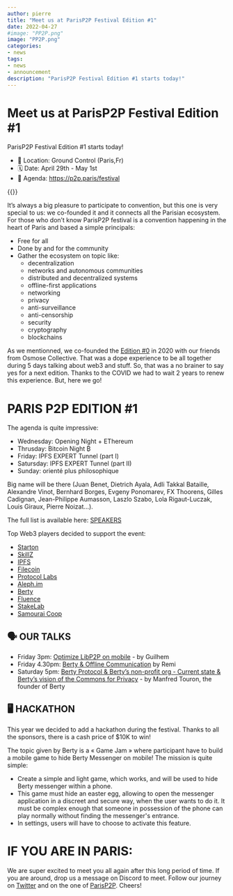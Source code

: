 ```yaml
---
author: pierre
title: "Meet us at ParisP2P Festival Edition #1"
date: 2022-04-27
#image: "PP2P.png"
image: "PP2P.png"
categories:
- news
tags:
- news
- announcement
description: "ParisP2P Festival Edition #1 starts today!" 
---
```



# Meet us at ParisP2P Festival Edition #1


ParisP2P Festival Edition #1 starts today! 

* 📍 Location: Ground Control (Paris,Fr)
* 🗓️ Date: April 29th - May 1st
* 🔗 Agenda: https://p2p.paris/festival 

{{<tweet id="1513544696404008961">}}

It’s always a big pleasure to participate to convention, but this one is very special to us: we co-founded it and it connects all the Parisian ecosystem. 
For those who don’t know ParisP2P festival is a convention happening in the heart of Paris and based a simple principals:  
* Free for all
* Done by and for the community
* Gather the ecosystem on topic like:
    * decentralization
    * networks and autonomous communities
    * distributed and decentralized systems
    * offline-first applications
    * networking
    * privacy
    * anti-surveillance
    * anti-censorship
    * security
    * cryptography
    * blockchains


As we mentionned, we co-founded the [Edition #0](https://berty.tech/blog/paris-p2p/) in 2020 with our friends from Osmose Collective. That was a dope experience to be all together during 5 days talking about web3 and stuff. So, that was a no brainer to say yes for a next edition. Thanks to the COVID we had to wait 2 years to renew this experience. But, here we go! 


# PARIS P2P EDITION #1

The agenda is quite impressive: 
* Wednesday: Opening Night + EThereum
* Thrusday: Bitcoin Night ₿
* Friday: IPFS EXPERT Tunnel (part I)
* Satursday: IPFS EXPERT Tunnel (part II)
* Sunday: orienté plus philosophique

Big name will be there (Juan Benet, Dietrich Ayala, Adli Takkal Bataille, Alexandre Vinot, Bernhard Borges, Evgeny Ponomarev, FX Thoorens, Gilles Cadignan, Jean-Philippe Aumasson, Laszlo Szabo, Lola Rigaut-Luczak, Louis Giraux, Pierre Noizat…). 

The full list is available here: [SPEAKERS](https//p2p.paris/speakers)

Top Web3 players decided to support the event: 
* [Starton](https://starton.io)
* [SkillZ](https://skillz.io)
* [IPFS](https://ipfs.io)
* [Filecoin](https://filecoin.io/)
* [Protocol Labs](https://protocol.ai/)
* [Aleph.im](https://protocol.ai/)
* [Berty](https://berty.tech)
* [Fluence](https://fluence.network/)
* [StakeLab](https://www.stakelab.fr/)
* [Samourai Coop](https://samourai.world)

## 🗣️ OUR TALKS

* Friday 3pm: [Optimize LibP2P on mobile](https://p2p.paris/fr/talks/ipfs-libp2p/) - by Guilhem 
* Friday 4.30pm: [Berty & Offline Communication](https://p2p.paris/fr/talks/berty-communications-offline/) by Remi
* Saturday 5pm: [Berty Protocol & Berty’s non-profit org - Current state & Berty’s vision of the Commons for Privacy](https://p2p.paris/fr/talks/berty-vision/) - by Manfred Touron, the founder of Berty

## 🖥️ HACKATHON

This year we decided to add a hackathon during the festival. Thanks to all the sponsors, there is a cash price of $10K to win! 

The topic given by Berty is a « Game Jam » where participant have to build a mobile game to hide Berty Messenger on mobile! The mission is quite simple: 
* Create a simple and light game, which works, and will be used to hide Berty messenger within a phone.
* This game must hide an easter egg, allowing to open the messenger application in a discreet and secure way, when the user wants to do it. It must be complex enough that someone in possession of the phone can play normally without finding the messenger's entrance.
* In settings, users will have to choose to activate this feature.


# IF YOU ARE IN PARIS: 

We are super excited to meet you all again after this long period of time. If you are around, drop us a message on Discord to meet. Follow our journey on [Twitter](https://twitter.com/berty) and on the one of [ParisP2P](https://twitter.com/parisp2p). Cheers! 


